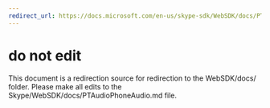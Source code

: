 ```yaml
---
redirect_url: https://docs.microsoft.com/en-us/skype-sdk/WebSDK/docs/PTAudioPhoneAudio
---
```

# do not edit
This document is a redirection source for redirection to the WebSDK/docs/ folder. Please make all edits to the Skype/WebSDK/docs/PTAudioPhoneAudio.md file.

